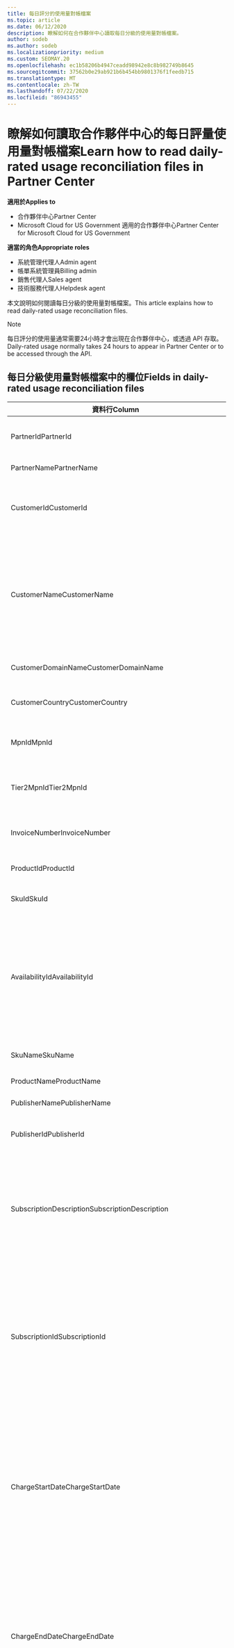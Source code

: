 ```yaml
---
title: 每日評分的使用量對帳檔案
ms.topic: article
ms.date: 06/12/2020
description: 瞭解如何在合作夥伴中心讀取每日分級的使用量對帳檔案。
author: sodeb
ms.author: sodeb
ms.localizationpriority: medium
ms.custom: SEOMAY.20
ms.openlocfilehash: ec1b58206b4947ceadd98942e8c8b982749b8645
ms.sourcegitcommit: 37562b0e29ab921b6b454bb9801376f1feedb715
ms.translationtype: MT
ms.contentlocale: zh-TW
ms.lasthandoff: 07/22/2020
ms.locfileid: "86943455"
---
```

# <a name="learn-how-to-read-daily-rated-usage-reconciliation-files-in-partner-center"></a><span data-ttu-id="73001-103">瞭解如何讀取合作夥伴中心的每日評量使用量對帳檔案</span><span class="sxs-lookup"><span data-stu-id="73001-103">Learn how to read daily-rated usage reconciliation files in Partner Center</span></span>

<span data-ttu-id="73001-104">**適用於**</span><span class="sxs-lookup"><span data-stu-id="73001-104">**Applies to**</span></span>

- <span data-ttu-id="73001-105">合作夥伴中心</span><span class="sxs-lookup"><span data-stu-id="73001-105">Partner Center</span></span>
- <span data-ttu-id="73001-106">Microsoft Cloud for US Government 適用的合作夥伴中心</span><span class="sxs-lookup"><span data-stu-id="73001-106">Partner Center for Microsoft Cloud for US Government</span></span>

<span data-ttu-id="73001-107">**適當的角色**</span><span class="sxs-lookup"><span data-stu-id="73001-107">**Appropriate roles**</span></span>

- <span data-ttu-id="73001-108">系統管理代理人</span><span class="sxs-lookup"><span data-stu-id="73001-108">Admin agent</span></span>
- <span data-ttu-id="73001-109">帳單系統管理員</span><span class="sxs-lookup"><span data-stu-id="73001-109">Billing admin</span></span>
- <span data-ttu-id="73001-110">銷售代理人</span><span class="sxs-lookup"><span data-stu-id="73001-110">Sales agent</span></span>
- <span data-ttu-id="73001-111">技術服務代理人</span><span class="sxs-lookup"><span data-stu-id="73001-111">Helpdesk agent</span></span>

<span data-ttu-id="73001-112">本文說明如何閱讀每日分級的使用量對帳檔案。</span><span class="sxs-lookup"><span data-stu-id="73001-112">This article explains how to read daily-rated usage reconciliation files.</span></span>

>[!NOTE]
><span data-ttu-id="73001-113">每日評分的使用量通常需要24小時才會出現在合作夥伴中心，或透過 API 存取。</span><span class="sxs-lookup"><span data-stu-id="73001-113">Daily-rated usage normally takes 24 hours to appear in Partner Center or to be accessed through the API.</span></span>

## <a name="fields-in-daily-rated-usage-reconciliation-files"></a><span data-ttu-id="73001-114">每日分級使用量對帳檔案中的欄位</span><span class="sxs-lookup"><span data-stu-id="73001-114">Fields in daily-rated usage reconciliation files</span></span>

| <span data-ttu-id="73001-115">資料行</span><span class="sxs-lookup"><span data-stu-id="73001-115">Column</span></span> | <span data-ttu-id="73001-116">描述</span><span class="sxs-lookup"><span data-stu-id="73001-116">Description</span></span> |
| ------ | ----------- |
| <span data-ttu-id="73001-117">PartnerId</span><span class="sxs-lookup"><span data-stu-id="73001-117">PartnerId</span></span> | <span data-ttu-id="73001-118">GUID 格式的合作夥伴識別碼。</span><span class="sxs-lookup"><span data-stu-id="73001-118">Partner identifier in GUID format.</span></span> |
| <span data-ttu-id="73001-119">PartnerName</span><span class="sxs-lookup"><span data-stu-id="73001-119">PartnerName</span></span> | <span data-ttu-id="73001-120">合作夥伴名稱。</span><span class="sxs-lookup"><span data-stu-id="73001-120">Partner name.</span></span> |
| <span data-ttu-id="73001-121">CustomerId</span><span class="sxs-lookup"><span data-stu-id="73001-121">CustomerId</span></span> | <span data-ttu-id="73001-122">客戶的唯一 Microsoft 識別碼（GUID 格式）。</span><span class="sxs-lookup"><span data-stu-id="73001-122">Unique Microsoft identifier for the customer in GUID format.</span></span> |
| <span data-ttu-id="73001-123">CustomerName</span><span class="sxs-lookup"><span data-stu-id="73001-123">CustomerName</span></span> | <span data-ttu-id="73001-124">如合作夥伴中心報告的客戶組織名稱。</span><span class="sxs-lookup"><span data-stu-id="73001-124">Customer's organization name as reported in Partner Center.</span></span> <span data-ttu-id="73001-125">*此資料行對於使用您的系統資訊來協調發票非常重要。*</span><span class="sxs-lookup"><span data-stu-id="73001-125">*This column is important for reconciling the invoice with your system information.*</span></span> |
| <span data-ttu-id="73001-126">CustomerDomainName</span><span class="sxs-lookup"><span data-stu-id="73001-126">CustomerDomainName</span></span> | <span data-ttu-id="73001-127">客戶的功能變數名稱。</span><span class="sxs-lookup"><span data-stu-id="73001-127">The customer's domain name.</span></span> |
| <span data-ttu-id="73001-128">CustomerCountry</span><span class="sxs-lookup"><span data-stu-id="73001-128">CustomerCountry</span></span> | <span data-ttu-id="73001-129">客戶所在的國家/地區。</span><span class="sxs-lookup"><span data-stu-id="73001-129">The country in which the customer is located.</span></span> |
| <span data-ttu-id="73001-130">MpnId</span><span class="sxs-lookup"><span data-stu-id="73001-130">MpnId</span></span> | <span data-ttu-id="73001-131">CSP 合作夥伴的 MPN 識別碼。</span><span class="sxs-lookup"><span data-stu-id="73001-131">MPN identifier of the CSP partner.</span></span> |
| <span data-ttu-id="73001-132">Tier2MpnId</span><span class="sxs-lookup"><span data-stu-id="73001-132">Tier2MpnId</span></span> | <span data-ttu-id="73001-133">訂用帳戶之記錄轉銷商的 MPN 識別碼。</span><span class="sxs-lookup"><span data-stu-id="73001-133">MPN identifier of the reseller of record for the subscription.</span></span> |
| <span data-ttu-id="73001-134">InvoiceNumber</span><span class="sxs-lookup"><span data-stu-id="73001-134">InvoiceNumber</span></span> | <span data-ttu-id="73001-135">出現指定交易的發票號碼。</span><span class="sxs-lookup"><span data-stu-id="73001-135">Invoice number where the specified transaction appears.</span></span> |
| <span data-ttu-id="73001-136">ProductId</span><span class="sxs-lookup"><span data-stu-id="73001-136">ProductId</span></span> | <span data-ttu-id="73001-137">產品的識別碼。</span><span class="sxs-lookup"><span data-stu-id="73001-137">The identifier for the product.</span></span> |
| <span data-ttu-id="73001-138">SkuId</span><span class="sxs-lookup"><span data-stu-id="73001-138">SkuId</span></span> | <span data-ttu-id="73001-139">特定 SKU 的識別碼。</span><span class="sxs-lookup"><span data-stu-id="73001-139">The identifier for a particular SKU.</span></span> |
| <span data-ttu-id="73001-140">AvailabilityId</span><span class="sxs-lookup"><span data-stu-id="73001-140">AvailabilityId</span></span> | <span data-ttu-id="73001-141">特定 SKU 可用性的識別碼。</span><span class="sxs-lookup"><span data-stu-id="73001-141">The identifier for a particular SKU's availability.</span></span> <span data-ttu-id="73001-142">此欄顯示 SKU 是否可在指定的國家/地區、貨幣、產業區段等中購買。</span><span class="sxs-lookup"><span data-stu-id="73001-142">This column shows whether the SKU is available for purchase in the given country, currency, industry segment, etc.</span></span> |
| <span data-ttu-id="73001-143">SkuName</span><span class="sxs-lookup"><span data-stu-id="73001-143">SkuName</span></span> | <span data-ttu-id="73001-144">特定 SKU 的標題。</span><span class="sxs-lookup"><span data-stu-id="73001-144">The title for a particular SKU.</span></span> |
| <span data-ttu-id="73001-145">ProductName</span><span class="sxs-lookup"><span data-stu-id="73001-145">ProductName</span></span> | <span data-ttu-id="73001-146">產品的名稱。</span><span class="sxs-lookup"><span data-stu-id="73001-146">The name of the product.</span></span> |
| <span data-ttu-id="73001-147">PublisherName</span><span class="sxs-lookup"><span data-stu-id="73001-147">PublisherName</span></span> | <span data-ttu-id="73001-148">發行者的名稱。</span><span class="sxs-lookup"><span data-stu-id="73001-148">The name of the publisher.</span></span> |
| <span data-ttu-id="73001-149">PublisherId</span><span class="sxs-lookup"><span data-stu-id="73001-149">PublisherId</span></span> | <span data-ttu-id="73001-150">GUID 格式的發行者識別碼。</span><span class="sxs-lookup"><span data-stu-id="73001-150">The identifier of the publisher in GUID format.</span></span> |
| <span data-ttu-id="73001-151">SubscriptionDescription</span><span class="sxs-lookup"><span data-stu-id="73001-151">SubscriptionDescription</span></span> | <span data-ttu-id="73001-152">客戶購買的服務優惠名稱，如價目表中所定義。</span><span class="sxs-lookup"><span data-stu-id="73001-152">The name of the service offering purchased by the customer, as defined in the price list.</span></span> <span data-ttu-id="73001-153">（此資料行是與**OfferName**相同的欄位）。</span><span class="sxs-lookup"><span data-stu-id="73001-153">(This column is an identical field to **OfferName**).</span></span> |
| <span data-ttu-id="73001-154">SubscriptionId</span><span class="sxs-lookup"><span data-stu-id="73001-154">SubscriptionId</span></span> | <span data-ttu-id="73001-155">Microsoft 計費平台中訂用帳戶的唯一識別碼。</span><span class="sxs-lookup"><span data-stu-id="73001-155">Unique identifier for a subscription in the Microsoft billing platform.</span></span> <span data-ttu-id="73001-156">不用於對帳。</span><span class="sxs-lookup"><span data-stu-id="73001-156">Not used for reconciliation.</span></span> <span data-ttu-id="73001-157">*此識別碼與合作夥伴系統管理員主控台上的訂用帳戶**ID**不同。*</span><span class="sxs-lookup"><span data-stu-id="73001-157">*This identifier isn't the same as the **Subscription ID** on the partner admin console.*</span></span> |
| <span data-ttu-id="73001-158">ChargeStartDate</span><span class="sxs-lookup"><span data-stu-id="73001-158">ChargeStartDate</span></span> | <span data-ttu-id="73001-159">計費週期的開始日期（除了向先前的計費週期中呈現先前不收費潛在使用量資料的日期以外）。</span><span class="sxs-lookup"><span data-stu-id="73001-159">Start date of the billing cycle (except when presenting dates of previously uncharged latent usage data from the previous billing cycle).</span></span> <span data-ttu-id="73001-160">此時間一律為第一天的開始時間，即 0:00。</span><span class="sxs-lookup"><span data-stu-id="73001-160">The time is always the beginning of the day, 0:00.</span></span> |
| <span data-ttu-id="73001-161">ChargeEndDate</span><span class="sxs-lookup"><span data-stu-id="73001-161">ChargeEndDate</span></span> | <span data-ttu-id="73001-162">計費週期的結束日期（除了向先前的計費週期中呈現先前不收費潛在使用量資料的日期以外）。</span><span class="sxs-lookup"><span data-stu-id="73001-162">End date of billing cycle (except when presenting dates of previously uncharged latent usage data from the previous billing cycle).</span></span> <span data-ttu-id="73001-163">時間一律是一天的結束時間 (23:59)。</span><span class="sxs-lookup"><span data-stu-id="73001-163">The time is always the end of the day, 23:59.</span></span> |
| <span data-ttu-id="73001-164">UsageDate</span><span class="sxs-lookup"><span data-stu-id="73001-164">UsageDate</span></span> | <span data-ttu-id="73001-165">服務使用量的日期。</span><span class="sxs-lookup"><span data-stu-id="73001-165">Date of service usage.</span></span> |
| <span data-ttu-id="73001-166">MeterType</span><span class="sxs-lookup"><span data-stu-id="73001-166">MeterType</span></span> | <span data-ttu-id="73001-167">計量的類型。</span><span class="sxs-lookup"><span data-stu-id="73001-167">The type of meter.</span></span> |
| <span data-ttu-id="73001-168">MeterCategory</span><span class="sxs-lookup"><span data-stu-id="73001-168">MeterCategory</span></span> | <span data-ttu-id="73001-169">使用量的最上層服務。</span><span class="sxs-lookup"><span data-stu-id="73001-169">The top-level service for the usage.</span></span> |
| <span data-ttu-id="73001-170">MeterId</span><span class="sxs-lookup"><span data-stu-id="73001-170">MeterId</span></span> | <span data-ttu-id="73001-171">所使用之計量的識別碼。</span><span class="sxs-lookup"><span data-stu-id="73001-171">The identifier for the meter being used.</span></span> |
| <span data-ttu-id="73001-172">MeterSubCategory</span><span class="sxs-lookup"><span data-stu-id="73001-172">MeterSubCategory</span></span> | <span data-ttu-id="73001-173">可能會影響費率的 Azure 服務類型。</span><span class="sxs-lookup"><span data-stu-id="73001-173">The type of Azure service, which can affect the rate.</span></span> |
| <span data-ttu-id="73001-174">MeterName</span><span class="sxs-lookup"><span data-stu-id="73001-174">MeterName</span></span> | <span data-ttu-id="73001-175">所耗用計量的測量單位。</span><span class="sxs-lookup"><span data-stu-id="73001-175">The unit of measure for the meter being consumed.</span></span> |
| <span data-ttu-id="73001-176">MeterRegion</span><span class="sxs-lookup"><span data-stu-id="73001-176">MeterRegion</span></span> | <span data-ttu-id="73001-177">此資料行會識別 MeterRegion 適用且已填入之服務在區域內的資料中心位置。</span><span class="sxs-lookup"><span data-stu-id="73001-177">This column identifies the location of a data center within the region for services where MeterRegion is applicable and populated.</span></span> |
| <span data-ttu-id="73001-178">單位</span><span class="sxs-lookup"><span data-stu-id="73001-178">Unit</span></span> | <span data-ttu-id="73001-179">資源**名稱**的單位。</span><span class="sxs-lookup"><span data-stu-id="73001-179">The unit of the resource **Name**.</span></span> |
| <span data-ttu-id="73001-180">ResourceLocation</span><span class="sxs-lookup"><span data-stu-id="73001-180">ResourceLocation</span></span> | <span data-ttu-id="73001-181">正在執行計量的資料中心。</span><span class="sxs-lookup"><span data-stu-id="73001-181">The data center where the meter is running.</span></span> |
| <span data-ttu-id="73001-182">ConsumedService</span><span class="sxs-lookup"><span data-stu-id="73001-182">ConsumedService</span></span> | <span data-ttu-id="73001-183">您所使用的 Azure 平台服務。</span><span class="sxs-lookup"><span data-stu-id="73001-183">The Azure platform service that you used.</span></span> |
| <span data-ttu-id="73001-184">ResourceGroup</span><span class="sxs-lookup"><span data-stu-id="73001-184">ResourceGroup</span></span> | <span data-ttu-id="73001-185">代表保存 Azure 解決方案相關資源的容器。</span><span class="sxs-lookup"><span data-stu-id="73001-185">Represents a container that holds related resources for an Azure solution.</span></span> |
| <span data-ttu-id="73001-186">ResourceURI</span><span class="sxs-lookup"><span data-stu-id="73001-186">ResourceURI</span></span> | <span data-ttu-id="73001-187">所使用資源的 URI。</span><span class="sxs-lookup"><span data-stu-id="73001-187">The URI of the resource being used.</span></span> |
| <span data-ttu-id="73001-188">ChargeType</span><span class="sxs-lookup"><span data-stu-id="73001-188">ChargeType</span></span> | <span data-ttu-id="73001-189">費用或調整的類型。</span><span class="sxs-lookup"><span data-stu-id="73001-189">The type of charge or adjustment.</span></span>  |
| <span data-ttu-id="73001-190">UnitPrice</span><span class="sxs-lookup"><span data-stu-id="73001-190">UnitPrice</span></span> | <span data-ttu-id="73001-191">每個授權的價格，如購買時的價格清單中所發佈。</span><span class="sxs-lookup"><span data-stu-id="73001-191">Price per license, as published in the price list at the time of purchase.</span></span> <span data-ttu-id="73001-192">請確定此價格符合您的計費系統中儲存的資訊。</span><span class="sxs-lookup"><span data-stu-id="73001-192">Make sure this price matches the information stored in your billing system during reconciliation.</span></span> |
| <span data-ttu-id="73001-193">數量</span><span class="sxs-lookup"><span data-stu-id="73001-193">Quantity</span></span> | <span data-ttu-id="73001-194">授權數目。</span><span class="sxs-lookup"><span data-stu-id="73001-194">Number of licenses.</span></span> <span data-ttu-id="73001-195">請確定此價格符合您的計費系統中儲存的資訊。</span><span class="sxs-lookup"><span data-stu-id="73001-195">Make sure this price matches the information stored in your billing system during reconciliation.</span></span> |
| <span data-ttu-id="73001-196">Unittype.pixel 表示</span><span class="sxs-lookup"><span data-stu-id="73001-196">UnitType</span></span> | <span data-ttu-id="73001-197">計量計費的單位類型。</span><span class="sxs-lookup"><span data-stu-id="73001-197">The type of unit the meter is charged in.</span></span>  |
| <span data-ttu-id="73001-198">BillingPreTaxTotal</span><span class="sxs-lookup"><span data-stu-id="73001-198">BillingPreTaxTotal</span></span> | <span data-ttu-id="73001-199">稅金前的帳單總金額。</span><span class="sxs-lookup"><span data-stu-id="73001-199">Total billing amount before taxes.</span></span> |
| <span data-ttu-id="73001-200">BillingCurrency</span><span class="sxs-lookup"><span data-stu-id="73001-200">BillingCurrency</span></span> | <span data-ttu-id="73001-201">客戶地理區域中的貨幣。</span><span class="sxs-lookup"><span data-stu-id="73001-201">The currency in the customer's geographic region.</span></span> |
| <span data-ttu-id="73001-202">PricingPreTaxTotal</span><span class="sxs-lookup"><span data-stu-id="73001-202">PricingPreTaxTotal</span></span> | <span data-ttu-id="73001-203">新增稅金前的定價。</span><span class="sxs-lookup"><span data-stu-id="73001-203">The pricing, before taxes are added.</span></span> |
| <span data-ttu-id="73001-204">PricingCurrency</span><span class="sxs-lookup"><span data-stu-id="73001-204">PricingCurrency</span></span> | <span data-ttu-id="73001-205">價格清單中的貨幣。</span><span class="sxs-lookup"><span data-stu-id="73001-205">The currency in the price list.</span></span> |
| <span data-ttu-id="73001-206">ServiceInfo1</span><span class="sxs-lookup"><span data-stu-id="73001-206">ServiceInfo1</span></span> | <span data-ttu-id="73001-207">在指定一天布建和使用的服務匯流排連接數目。</span><span class="sxs-lookup"><span data-stu-id="73001-207">The number of Service Bus connections that were provisioned and used on a given day.</span></span> |
| <span data-ttu-id="73001-208">ServiceInfo2</span><span class="sxs-lookup"><span data-stu-id="73001-208">ServiceInfo2</span></span> | <span data-ttu-id="73001-209">舊版欄位，可捕捉選擇性的服務特定中繼資料。</span><span class="sxs-lookup"><span data-stu-id="73001-209">A legacy field that captures optional service-specific metadata.</span></span> |
| <span data-ttu-id="73001-210">標籤</span><span class="sxs-lookup"><span data-stu-id="73001-210">Tags</span></span> | <span data-ttu-id="73001-211">代表使用者所設定之 Azure 資源的邏輯組織。</span><span class="sxs-lookup"><span data-stu-id="73001-211">Represents a logical organization of Azure resources set by the user.</span></span> |
| <span data-ttu-id="73001-212">AdditionalInfo</span><span class="sxs-lookup"><span data-stu-id="73001-212">AdditionalInfo</span></span> | <span data-ttu-id="73001-213">任何未涵蓋於其他資料行中的其他資訊。</span><span class="sxs-lookup"><span data-stu-id="73001-213">Any additional information not covered in other columns.</span></span> |
| <span data-ttu-id="73001-214">EffectiveUnitPrice</span><span class="sxs-lookup"><span data-stu-id="73001-214">EffectiveUnitPrice</span></span> | <span data-ttu-id="73001-215">每個單位的實際值，包括任何折扣、取得的信用額度等等。</span><span class="sxs-lookup"><span data-stu-id="73001-215">The actual value charged per unit, including any discounts, earned credit, and so on.</span></span> |
| <span data-ttu-id="73001-216">PCToBCExchangeRate</span><span class="sxs-lookup"><span data-stu-id="73001-216">PCToBCExchangeRate</span></span> | <span data-ttu-id="73001-217">定價貨幣對計費貨幣的匯率。</span><span class="sxs-lookup"><span data-stu-id="73001-217">Exchange rate applied for pricing currency to billing currency.</span></span> |
| <span data-ttu-id="73001-218">PCToBCExchangeRateDate</span><span class="sxs-lookup"><span data-stu-id="73001-218">PCToBCExchangeRateDate</span></span> | <span data-ttu-id="73001-219">決定計費貨幣的定價貨幣的日期。</span><span class="sxs-lookup"><span data-stu-id="73001-219">The date on which the pricing currency to the billing currency is determined.</span></span> |
| <span data-ttu-id="73001-220">EntitlementId</span><span class="sxs-lookup"><span data-stu-id="73001-220">EntitlementId</span></span> | <span data-ttu-id="73001-221">代表 Azure 訂用帳戶識別碼。</span><span class="sxs-lookup"><span data-stu-id="73001-221">Represents the Azure Subscription ID.</span></span> |
| <span data-ttu-id="73001-222">EntitlementDescription</span><span class="sxs-lookup"><span data-stu-id="73001-222">EntitlementDescription</span></span> | <span data-ttu-id="73001-223">代表 Azure 訂用帳戶識別碼的名稱。</span><span class="sxs-lookup"><span data-stu-id="73001-223">Represents the name of the Azure Subscription ID.</span></span> |
| <span data-ttu-id="73001-224">PartnerEarnedCreditPercentage</span><span class="sxs-lookup"><span data-stu-id="73001-224">PartnerEarnedCreditPercentage</span></span> | <span data-ttu-id="73001-225">顯示行專案的 PartnerEarnedCredit。</span><span class="sxs-lookup"><span data-stu-id="73001-225">Displays the PartnerEarnedCredit for the line item.</span></span> <span data-ttu-id="73001-226">獲得的點數會是0或15%</span><span class="sxs-lookup"><span data-stu-id="73001-226">Earned credit will be either 0 or 15 percent</span></span> |

>[!NOTE]
><span data-ttu-id="73001-227">每日評分的使用量通常需要24小時才會出現在合作夥伴中心，或透過 API 存取。</span><span class="sxs-lookup"><span data-stu-id="73001-227">Daily-rated usage normally takes 24 hours to appear in Partner Center or to be accessed through API.</span></span>


